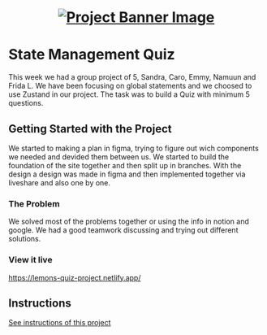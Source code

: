 <h1 align="center">
  <a href="">
    <img src="/src/assets/quiz.svg" alt="Project Banner Image">
  </a>
</h1>

# State Management Quiz

This week we had a group project of 5, Sandra, Caro, Emmy, Namuun and Frida L. We have been focusing on global statements and we choosed to use Zustand in our project.
The task was to build a Quiz with minimum 5 questions.

## Getting Started with the Project

We started to making a plan in figma, trying to figure out wich components we needed and devided them between us.
We started to build the foundation of the site together and then split up in branches.
With the design a design was made in figma and then implemented together via liveshare and also one by one.

### The Problem

We solved most of the problems together or using the info in notion and google. We had a good teamwork discussing and trying out different solutions.

### View it live

https://lemons-quiz-project.netlify.app/

## Instructions

<a href="instructions.md">
   See instructions of this project
  </a>
